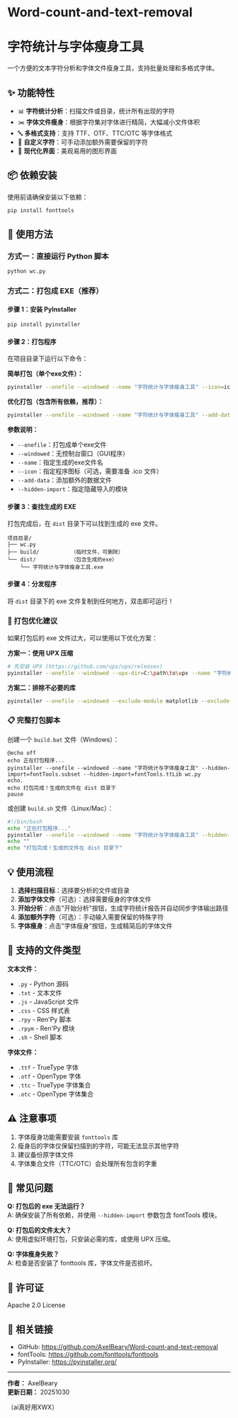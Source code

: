 # Word-count-and-text-removal
# 字符统计与字体瘦身工具

一个方便的文本字符分析和字体文件瘦身工具，支持批量处理和多格式字体。

## ✨ 功能特性

- 📊 **字符统计分析**：扫描文件或目录，统计所有出现的字符
- ✂️ **字体文件瘦身**：根据字符集对字体进行精简，大幅减小文件体积
- 🔤 **多格式支持**：支持 TTF、OTF、TTC/OTC 等字体格式
- 📝 **自定义字符**：可手动添加额外需要保留的字符
- 🎨 **现代化界面**：美观易用的图形界面

## 📦 依赖安装

使用前请确保安装以下依赖：

```bash
pip install fonttools
```

## 🚀 使用方法

### 方式一：直接运行 Python 脚本

```bash
python wc.py
```

### 方式二：打包成 EXE（推荐）

#### 步骤 1：安装 PyInstaller

```bash
pip install pyinstaller
```

#### 步骤 2：打包程序

在项目目录下运行以下命令：

**简单打包（单个exe文件）：**
```bash
pyinstaller --onefile --windowed --name "字符统计与字体瘦身工具" --icon=icon.ico wc.py
```

**优化打包（包含所有依赖，推荐）：**
```bash
pyinstaller --onefile --windowed --name "字符统计与字体瘦身工具" --add-data "fontTools;fontTools" --hidden-import=fontTools.subset --hidden-import=fontTools.ttLib --icon=icon.ico wc.py
```

**参数说明：**
- `--onefile`：打包成单个exe文件
- `--windowed`：无控制台窗口（GUI程序）
- `--name`：指定生成的exe文件名
- `--icon`：指定程序图标（可选，需要准备 .ico 文件）
- `--add-data`：添加额外的数据文件
- `--hidden-import`：指定隐藏导入的模块

#### 步骤 3：查找生成的 EXE

打包完成后，在 `dist` 目录下可以找到生成的 exe 文件。

```
项目目录/
├── wc.py
├── build/          （临时文件，可删除）
└── dist/           （包含生成的exe）
    └── 字符统计与字体瘦身工具.exe
```

#### 步骤 4：分发程序

将 `dist` 目录下的 exe 文件复制到任何地方，双击即可运行！

### 🔧 打包优化建议

如果打包后的 exe 文件过大，可以使用以下优化方案：

**方案一：使用 UPX 压缩**
```bash
# 先安装 UPX (https://github.com/upx/upx/releases)
pyinstaller --onefile --windowed --upx-dir=C:\path\to\upx --name "字符统计与字体瘦身工具" wc.py
```

**方案二：排除不必要的库**
```bash
pyinstaller --onefile --windowed --exclude-module matplotlib --exclude-module pandas --name "字符统计与字体瘦身工具" wc.py
```

### 📋 完整打包脚本

创建一个 `build.bat` 文件（Windows）：

```batch
@echo off
echo 正在打包程序...
pyinstaller --onefile --windowed --name "字符统计与字体瘦身工具" --hidden-import=fontTools.subset --hidden-import=fontTools.ttLib wc.py
echo.
echo 打包完成！生成的文件在 dist 目录下
pause
```

或创建 `build.sh` 文件（Linux/Mac）：

```bash
#!/bin/bash
echo "正在打包程序..."
pyinstaller --onefile --windowed --name "字符统计与字体瘦身工具" --hidden-import=fontTools.subset --hidden-import=fontTools.ttLib wc.py
echo ""
echo "打包完成！生成的文件在 dist 目录下"
```

## 💡 使用流程

1. **选择扫描目标**：选择要分析的文件或目录
2. **添加字体文件**（可选）：选择需要瘦身的字体文件
3. **开始分析**：点击"开始分析"按钮，生成字符统计报告并自动同步字体输出路径
4. **添加额外字符**（可选）：手动输入需要保留的特殊字符
5. **字体瘦身**：点击"字体瘦身"按钮，生成精简后的字体文件

## 📝 支持的文件类型

**文本文件：**
- `.py` - Python 源码
- `.txt` - 文本文件
- `.js` - JavaScript 文件
- `.css` - CSS 样式表
- `.rpy` - Ren'Py 脚本
- `.rpym` - Ren'Py 模块
- `.sh` - Shell 脚本

**字体文件：**
- `.ttf` - TrueType 字体
- `.otf` - OpenType 字体
- `.ttc` - TrueType 字体集合
- `.otc` - OpenType 字体集合

## ⚠️ 注意事项

1. 字体瘦身功能需要安装 `fonttools` 库
2. 瘦身后的字体仅保留扫描到的字符，可能无法显示其他字符
3. 建议备份原字体文件
4. 字体集合文件（TTC/OTC）会处理所有包含的字重

## 🐛 常见问题

**Q: 打包后的 exe 无法运行？**  
A: 确保安装了所有依赖，并使用 `--hidden-import` 参数包含 fontTools 模块。

**Q: 打包后的文件太大？**  
A: 使用虚拟环境打包，只安装必需的库，或使用 UPX 压缩。

**Q: 字体瘦身失败？**  
A: 检查是否安装了 fonttools 库，字体文件是否损坏。

## 📄 许可证

Apache 2.0 License

## 🔗 相关链接

- GitHub: https://github.com/AxelBeary/Word-count-and-text-removal
- fontTools: https://github.com/fonttools/fonttools
- PyInstaller: https://pyinstaller.org/

---

**作者：** AxelBeary  
**更新日期：** 20251030

（ai真好用XWX）
